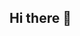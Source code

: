 ## Hi there 👋

<!--
**Jonathanariya/Jonathanariya** is a ✨ _special_ ✨ repository because its `README.md` (this file) appears on your GitHub profile.

Here are some ideas to get you started:

- 🔭 I’m currently studying on SMA Negeri 1 Pekalongan, Indonesia (Senior High Shcool) 
- 🌱 I’m currently learning Front end Web Development
- 👯 I’m looking to collaborate on Web Developer
- 🤔 I’m looking for help with HTML, CSS, PHP, Javascript, and MySql
- 💬 Ask me about HTML, CSS, PHP, Javascript
- 📫 How to reach me +62-815-4832-3242
- 😄 Pronouns: Jonathan Ariya
- ⚡ Fun fact: Lazy xixixi
-->
